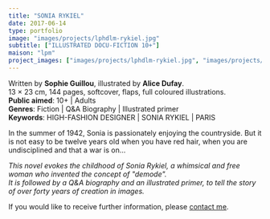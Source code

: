 ```yaml
---
title: "SONIA RYKIEL"
date: 2017-06-14
type: portfolio
image: "images/projects/lphdlm-rykiel.jpg"
subtitle: ["ILLUSTRATED DOCU-FICTION 10+"]
maison: "lpm"
project_images: ["images/projects/lphdlm-rykiel.jpg", "images/projects/lphdlm-rykiel-dp.jpg", "images/projects/lphdlm-rykiel-dp2.jpg", "images/projects/lphdlm-rykiel-dp3.jpg"]
---
```


Written by **Sophie Guillou**, illustrated by **Alice Dufay**.   
13 × 23 cm, 144 pages, softcover, flaps, full coloured illustrations.   
**Public aimed**: 10+ | Adults   
**Genres**: Fiction | Q&A Biography | Illustrated primer      
**Keywords**: HIGH-FASHION DESIGNER | SONIA RYKIEL | PARIS          


In the summer of 1942, Sonia is passionately enjoying the countryside. 
But it is not easy to be twelve years old when you have red hair, when you are undisciplined and that a war is on...


*This novel evokes the childhood of Sonia Rykiel, a whimsical and free woman who invented the concept of "demode".*        
*It is followed by a Q&A biography and an illustrated primer, to tell the story of over forty years of creation in images.*





If you would like to receive further information, please [contact me](mailto:melanie.guillaumin.edition@gmail.com).

